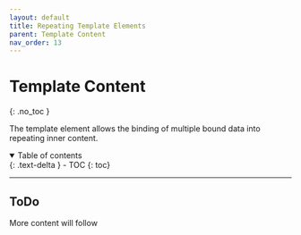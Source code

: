 ```yaml
---
layout: default
title: Repeating Template Elements
parent: Template Content
nav_order: 13
---
```


# Template Content
{: .no_toc }

The template element allows the binding of multiple bound data into repeating inner content.

<details open markdown="block">
  <summary>
    Table of contents
  </summary>
  {: .text-delta }
- TOC
{: toc}
</details>

---

## ToDo

More content will follow
